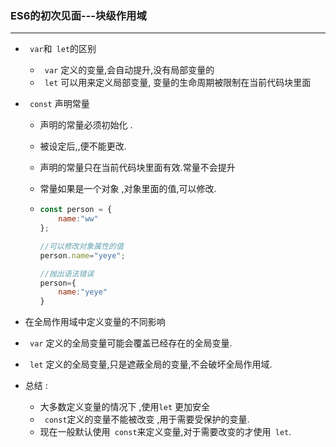 ### ES6的初次见面---块级作用域

------



* ` var`和` let`的区别

  * ` var` 定义的变量,会自动提升,没有局部变量的
  * ` let` 可以用来定义局部变量, 变量的生命周期被限制在当前代码块里面

* ` const` 声明常量

  * 声明的常量必须初始化 .

  * 被设定后,,便不能更改.

  * 声明的常量只在当前代码块里面有效.常量不会提升

  * 常量如果是一个对象 ,对象里面的值,可以修改.

  * ``` js
    const person = {
        name:"ww"
    };
    
    //可以修改对象属性的值
    person.name="yeye";
    
    //抛出语法错误
    person={
        name:"yeye"
    }
    ```

*  在全局作用域中定义变量的不同影响

  * ` var` 定义的全局变量可能会覆盖已经存在的全局变量.
  * ` let` 定义的全局变量,只是遮蔽全局的变量,不会破坏全局作用域.

* 总结 :

  * 大多数定义变量的情况下 ,使用`let` 更加安全
  * ` const`定义的变量不能被改变 ,用于需要受保护的变量.
  * 现在一般默认使用` const`来定义变量,对于需要改变的才使用` let`. 